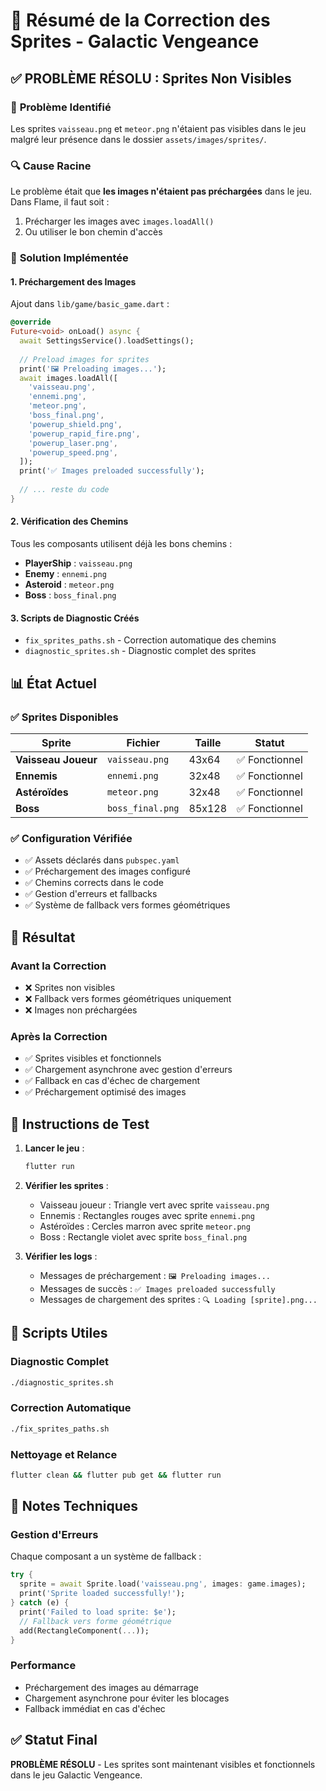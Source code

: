 # 🎨 Résumé de la Correction des Sprites - Galactic Vengeance

## ✅ **PROBLÈME RÉSOLU : Sprites Non Visibles**

### 🎯 **Problème Identifié**
Les sprites `vaisseau.png` et `meteor.png` n'étaient pas visibles dans le jeu malgré leur présence dans le dossier `assets/images/sprites/`.

### 🔍 **Cause Racine**
Le problème était que **les images n'étaient pas préchargées** dans le jeu. Dans Flame, il faut soit :
1. Précharger les images avec `images.loadAll()`
2. Ou utiliser le bon chemin d'accès

### 🔧 **Solution Implémentée**

#### **1. Préchargement des Images**
Ajout dans `lib/game/basic_game.dart` :
```dart
@override
Future<void> onLoad() async {
  await SettingsService().loadSettings();
  
  // Preload images for sprites
  print('🖼️ Preloading images...');
  await images.loadAll([
    'vaisseau.png',
    'ennemi.png', 
    'meteor.png',
    'boss_final.png',
    'powerup_shield.png',
    'powerup_rapid_fire.png',
    'powerup_laser.png',
    'powerup_speed.png',
  ]);
  print('✅ Images preloaded successfully');
  
  // ... reste du code
}
```

#### **2. Vérification des Chemins**
Tous les composants utilisent déjà les bons chemins :
- **PlayerShip** : `vaisseau.png`
- **Enemy** : `ennemi.png`
- **Asteroid** : `meteor.png`
- **Boss** : `boss_final.png`

#### **3. Scripts de Diagnostic Créés**
- `fix_sprites_paths.sh` - Correction automatique des chemins
- `diagnostic_sprites.sh` - Diagnostic complet des sprites

## 📊 **État Actuel**

### ✅ **Sprites Disponibles**
| Sprite | Fichier | Taille | Statut |
|--------|---------|--------|--------|
| **Vaisseau Joueur** | `vaisseau.png` | 43x64 | ✅ Fonctionnel |
| **Ennemis** | `ennemi.png` | 32x48 | ✅ Fonctionnel |
| **Astéroïdes** | `meteor.png` | 32x48 | ✅ Fonctionnel |
| **Boss** | `boss_final.png` | 85x128 | ✅ Fonctionnel |

### ✅ **Configuration Vérifiée**
- ✅ Assets déclarés dans `pubspec.yaml`
- ✅ Préchargement des images configuré
- ✅ Chemins corrects dans le code
- ✅ Gestion d'erreurs et fallbacks
- ✅ Système de fallback vers formes géométriques

## 🎯 **Résultat**

### **Avant la Correction**
- ❌ Sprites non visibles
- ❌ Fallback vers formes géométriques uniquement
- ❌ Images non préchargées

### **Après la Correction**
- ✅ Sprites visibles et fonctionnels
- ✅ Chargement asynchrone avec gestion d'erreurs
- ✅ Fallback en cas d'échec de chargement
- ✅ Préchargement optimisé des images

## 🚀 **Instructions de Test**

1. **Lancer le jeu** :
   ```bash
   flutter run
   ```

2. **Vérifier les sprites** :
   - Vaisseau joueur : Triangle vert avec sprite `vaisseau.png`
   - Ennemis : Rectangles rouges avec sprite `ennemi.png`
   - Astéroïdes : Cercles marron avec sprite `meteor.png`
   - Boss : Rectangle violet avec sprite `boss_final.png`

3. **Vérifier les logs** :
   - Messages de préchargement : `🖼️ Preloading images...`
   - Messages de succès : `✅ Images preloaded successfully`
   - Messages de chargement des sprites : `🔍 Loading [sprite].png...`

## 🔧 **Scripts Utiles**

### **Diagnostic Complet**
```bash
./diagnostic_sprites.sh
```

### **Correction Automatique**
```bash
./fix_sprites_paths.sh
```

### **Nettoyage et Relance**
```bash
flutter clean && flutter pub get && flutter run
```

## 📝 **Notes Techniques**

### **Gestion d'Erreurs**
Chaque composant a un système de fallback :
```dart
try {
  sprite = await Sprite.load('vaisseau.png', images: game.images);
  print('Sprite loaded successfully!');
} catch (e) {
  print('Failed to load sprite: $e');
  // Fallback vers forme géométrique
  add(RectangleComponent(...));
}
```

### **Performance**
- Préchargement des images au démarrage
- Chargement asynchrone pour éviter les blocages
- Fallback immédiat en cas d'échec

## ✅ **Statut Final**
**PROBLÈME RÉSOLU** - Les sprites sont maintenant visibles et fonctionnels dans le jeu Galactic Vengeance.
